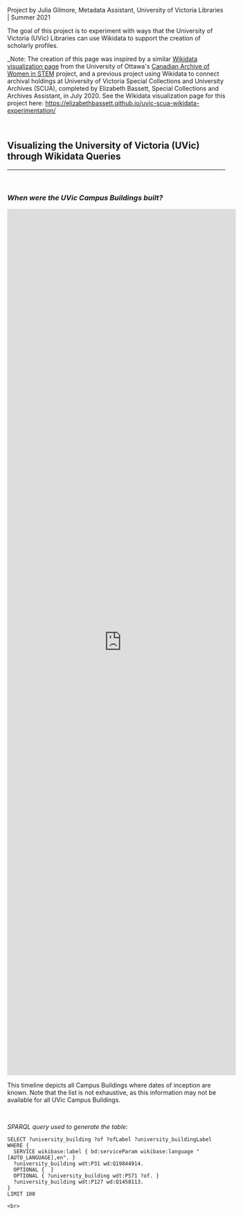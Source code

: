 Project by Julia Gilmore, Metadata Assistant, University of Victoria Libraries | Summer 2021

The goal of this project is to experiment with ways that the University of Victoria (UVic) Libraries can use Wikidata to support the creation of scholarly profiles. 

_Note: The creation of this page was inspired by a similar [Wikidata visualization page](https://yooylee.github.io/experiment-wikidata-canadian-archive-women-in-stem/) from the University of Ottawa's [Canadian Archive of Women in STEM](https://biblio.uottawa.ca/en/women-in-stem/about) project, and a previous project using Wikidata to connect archival holdings at University of Victoria Special Collections and University Archives (SCUA), completed by Elizabeth Bassett, Special Collections and Archives Assistant, in July 2020. See the Wikidata visualization page for this project here: https://elizabethbassett.github.io/uvic-scua-wikidata-experimentation/

<br>

## Visualizing the University of Victoria (UVic) through Wikidata Queries
----  

<br>

### _**When were the UVic Campus Buildings built?**_ 

<iframe style="width: 55vw; height: 50vh; border: none;" src="https://query.wikidata.org/embed.html#SELECT%20%3Funiversity_building%20%3Fof%20%3FofLabel%20%3Funiversity_buildingLabel%20WHERE%20%7B%0A%20%20SERVICE%20wikibase%3Alabel%20%7B%20bd%3AserviceParam%20wikibase%3Alanguage%20%22%5BAUTO_LANGUAGE%5D%2Cen%22.%20%7D%0A%20%20%3Funiversity_building%20wdt%3AP31%20wd%3AQ19844914.%0A%20%20OPTIONAL%20%7B%20%20%7D%0A%20%20OPTIONAL%20%7B%20%3Funiversity_building%20wdt%3AP571%20%3Fof.%20%7D%0A%20%20%3Funiversity_building%20wdt%3AP127%20wd%3AQ1458113.%0A%7D%0ALIMIT%20100" ></iframe>

<br>

This timeline depicts all Campus Buildings where dates of inception are known. Note that the list is not exhaustive, as this information may not be available for all UVic Campus Buildings. 

<br>

_SPARQL query used to generate the table:_

```
SELECT ?university_building ?of ?ofLabel ?university_buildingLabel WHERE {
  SERVICE wikibase:label { bd:serviceParam wikibase:language "[AUTO_LANGUAGE],en". }
  ?university_building wdt:P31 wd:Q19844914.
  OPTIONAL {  }
  OPTIONAL { ?university_building wdt:P571 ?of. }
  ?university_building wdt:P127 wd:Q1458113.
}
LIMIT 100

<br>


